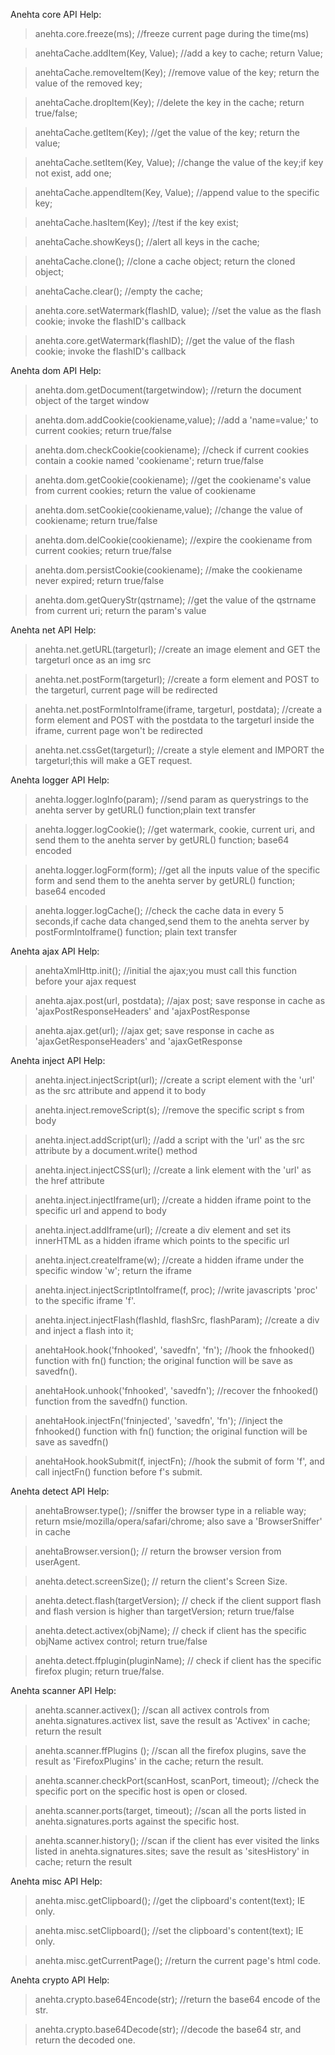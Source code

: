 Anehta core API Help:
> anehta.core.freeze(ms); //freeze current page during the time(ms)

> anehtaCache.addItem(Key, Value); //add a key to cache; return Value;

> anehtaCache.removeItem(Key); //remove value of the key; return the value of the removed key;

> anehtaCache.dropItem(Key); //delete the key in the cache; return true/false;

> anehtaCache.getItem(Key); //get the value of the key; return the value;

> anehtaCache.setItem(Key, Value); //change the value of the key;if key not exist, add one;

> anehtaCache.appendItem(Key, Value); //append value to the specific key;

> anehtaCache.hasItem(Key); //test if the key exist;

> anehtaCache.showKeys(); //alert all keys in the cache;

> anehtaCache.clone(); //clone a cache object; return the cloned object;

> anehtaCache.clear(); //empty the cache;

> anehta.core.setWatermark(flashID, value); //set the value as the flash cookie; invoke the flashID's callback

> anehta.core.getWatermark(flashID); //get the value of the flash cookie; invoke the flashID's callback


Anehta dom API Help:
> anehta.dom.getDocument(targetwindow); //return the document object of the target window

> anehta.dom.addCookie(cookiename,value); //add a 'name=value;' to current cookies; return true/false

> anehta.dom.checkCookie(cookiename); //check if current cookies contain a cookie named 'cookiename'; return true/false

> anehta.dom.getCookie(cookiename); //get the cookiename's value from current cookies; return the value of cookiename

> anehta.dom.setCookie(cookiename,value); //change the value of cookiename; return true/false

> anehta.dom.delCookie(cookiename); //expire the cookiename from current cookies; return true/false

> anehta.dom.persistCookie(cookiename); //make the cookiename never expired; return true/false

> anehta.dom.getQueryStr(qstrname); //get the value of the qstrname from current uri; return the param's value





Anehta net API Help:
> anehta.net.getURL(targeturl); //create an image element and GET the targeturl once as an img src

> anehta.net.postForm(targeturl); //create a form element and POST to the targeturl, current page will be redirected

> anehta.net.postFormIntoIframe(iframe, targeturl, postdata); //create a form element and POST with the postdata to the targeturl inside the iframe, current page won't be redirected

> anehta.net.cssGet(targeturl); //create a style element and IMPORT the targeturl;this will make a GET request.




Anehta logger API Help:
> anehta.logger.logInfo(param); //send param as querystrings to the anehta server by getURL() function;plain text transfer

> anehta.logger.logCookie(); //get watermark, cookie, current uri, and send them to the anehta server by getURL() function; base64 encoded

> anehta.logger.logForm(form); //get all the inputs value of the specific form and send them to the anehta server by getURL() function; base64 encoded

> anehta.logger.logCache(); //check the cache data in every 5 seconds,if cache data changed,send them to the anehta server by postFormIntoIframe() function; plain text transfer





Anehta ajax API Help:
> anehtaXmlHttp.init(); //initial the ajax;you must call this function before your ajax request

> anehta.ajax.post(url, postdata); //ajax post; save response in cache as 'ajaxPostResponseHeaders' and 'ajaxPostResponse

> anehta.ajax.get(url); //ajax get; save response in cache as 'ajaxGetResponseHeaders' and 'ajaxGetResponse





Anehta inject API Help:
> anehta.inject.injectScript(url); //create a script element with the 'url' as the src attribute and append it to body

> anehta.inject.removeScript(s); //remove the specific script s from body

> anehta.inject.addScript(url); //add a script with the 'url' as the src attribute by a document.write() method

> anehta.inject.injectCSS(url); //create a link element with the 'url' as the href attribute

> anehta.inject.injectIframe(url); //create a hidden iframe point to the specific url and append to body

> anehta.inject.addIframe(url); //create a div element and set its innerHTML as a hidden iframe which points to the specific url

> anehta.inject.createIframe(w); //create a hidden iframe under the specific window 'w'; return the iframe

> anehta.inject.injectScriptIntoIframe(f, proc); //write javascripts 'proc' to the specific iframe 'f'.

> anehta.inject.injectFlash(flashId, flashSrc, flashParam); //create a div and inject a flash into it;

> anehtaHook.hook('fnhooked', 'savedfn', 'fn'); //hook the fnhooked() function with fn() function; the original function will be save as savedfn().

> anehtaHook.unhook('fnhooked', 'savedfn'); //recover the fnhooked() function from the savedfn() function.

> anehtaHook.injectFn('fninjected', 'savedfn', 'fn'); //inject the fnhooked() function with fn() function; the original function will be save as savedfn()

> anehtaHook.hookSubmit(f, injectFn); //hook the submit of form 'f', and call injectFn() function before f's submit.



Anehta detect API Help:
> anehtaBrowser.type(); //sniffer the browser type in a reliable way; return msie/mozilla/opera/safari/chrome; also save a 'BrowserSniffer' in cache

> anehtaBrowser.version(); // return the browser version from userAgent.

> anehta.detect.screenSize(); // return the client's Screen Size.

> anehta.detect.flash(targetVersion); // check if the client support flash and flash version is higher than targetVersion; return true/false

> anehta.detect.activex(objName); // check if client has the specific objName activex control; return true/false

> anehta.detect.ffplugin(pluginName); // check if client has the specific firefox plugin; return true/false.




Anehta scanner API Help:
> anehta.scanner.activex(); //scan all activex controls from anehta.signatures.activex list, save the result as 'Activex' in cache; return the result

> anehta.scanner.ffPlugins (); //scan all the firefox plugins, save the result as 'FirefoxPlugins' in the cache; return the result.

> anehta.scanner.checkPort(scanHost, scanPort, timeout); //check the specific port on the specific host is open or closed.

> anehta.scanner.ports(target, timeout); //scan all the ports listed in anehta.signatures.ports against the specific host.

> anehta.scanner.history(); //scan if the client has ever visited the links listed in anehta.signatures.sites; save the result as 'sitesHistory' in cache; return the result




Anehta misc API Help:
> anehta.misc.getClipboard(); //get the clipboard's content(text); IE only.

> anehta.misc.setClipboard(); //set the clipboard's content(text); IE only.

> anehta.misc.getCurrentPage(); //return the current page's html code.




Anehta crypto API Help:
> anehta.crypto.base64Encode(str); //return the base64 encode of the str.

> anehta.crypto.base64Decode(str); //decode the base64 str, and return the decoded one.
